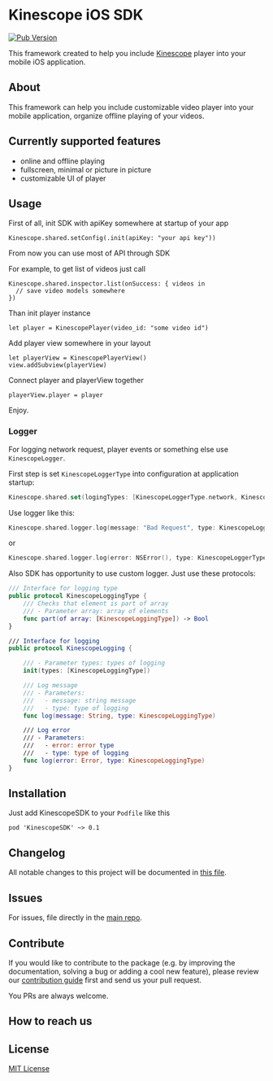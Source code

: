 # Kinescope iOS SDK

[![Pub Version](https://img.shields.io/badge/version-0.1-orange)](https://img.shields.io/badge/version-0.1-orange)

This framework created to help you include [Kinescope](https://kinescope.io/) player into your mobile iOS application.

<!-- TODO add logo here -->

## About

This framework can help you include customizable video player into your mobile application, organize offline playing of your videos.

## Currently supported features

- online and offline playing
- fullscreen, minimal or picture in picture
- customizable UI of player

## Usage

First of all, init SDK with apiKey somewhere at startup of your app

```
Kinescope.shared.setConfig(.init(apiKey: "your api key"))
```

From now you can use most of API through SDK

For example, to get list of videos just call
```
Kinescope.shared.inspector.list(onSuccess: { videos in
  // save video models somewhere
})
```

Than init player instance

```
let player = KinescopePlayer(video_id: "some video id")
```

Add player view somewhere in your layout

```
let playerView = KinescopePlayerView()
view.addSubview(playerView)
```

Connect player and playerView together

```
playerView.player = player
```

Enjoy.

### Logger

For logging network request, player events or something else use `KinescopeLogger`.

First step is set `KinescopeLoggerType` into configuration at application startup:

```swift
Kinescope.shared.set(logingTypes: [KinescopeLoggerType.network, KinescopeLoggerType.player])
```

Use logger like this:

```swift
Kinescope.shared.logger.log(message: "Bad Request", type: KinescopeLoggerType.network)
```

or 

```swift
Kinescope.shared.logger.log(error: NSError(), type: KinescopeLoggerType.network)
```

Also SDK has opportunity to use custom logger. Just use these protocols:

```swift
/// Interface for logging type
public protocol KinescopeLoggingType {
    /// Checks that element is part of array
    /// - Parameter array: array of elements
    func part(of array: [KinescopeLoggingType]) -> Bool
}

/// Interface for logging
public protocol KinescopeLogging {

    /// - Parameter types: types of logging
    init(types: [KinescopeLoggingType])

    /// Log message
    /// - Parameters:
    ///   - message: string message
    ///   - type: type of logging
    func log(message: String, type: KinescopeLoggingType)

    /// Log error
    /// - Parameters:
    ///   - error: error type
    ///   - type: type of logging
    func log(error: Error, type: KinescopeLoggingType)
}
```

## Installation

Just add KinescopeSDK to your `Podfile` like this

```
pod 'KinescopeSDK' ~> 0.1
```

## Changelog

All notable changes to this project will be documented in [this file](./CHANGELOG.md).

## Issues

For issues, file directly in the [main repo](https://github.com/surfstudio/ios-kinescope-sdk).

## Contribute

If you would like to contribute to the package (e.g. by improving the documentation, solving a bug or adding a cool new feature), please review our [contribution guide](CONTRIBUTING.md) first and send us your pull request.

You PRs are always welcome.

## How to reach us

<!-- TODO add some channel of communication  -->

## License

[MIT License](LICENSE)
